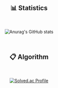 <div align = "center">
 
## 📊 Statistics
 
<br>
 
![Anurag's GitHub stats](https://github-readme-stats.vercel.app/api?username=GeonHui2&show_icons=true)
 
<br>

## 📋 Algorithm
 
<br>
 
[![Solved.ac Profile](http://mazassumnida.wtf/api/v2/generate_badge?boj=022686s)](https://solved.ac/022686s/)
 
</div>
